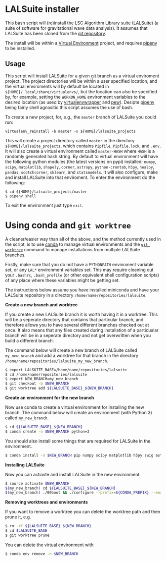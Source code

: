 # LALSuite installer

This bash script will (re)install the LSC Algorithm Library suite [(LALSuite)](https://wiki.ligo.org/DASWG/LALSuite)
(a suite of software for gravitational wave data analysis). It assumes that LALSuite has been
cloned from the [git repository](https://wiki.ligo.org/DASWG/LALSuite#Git_Repository).

The install will be within a [Virtual Environment](http://virtualenv.readthedocs.org/en/latest/index.html) project,
and requires [pipenv](https://docs.pipenv.org/index.html) to be installed.

## Usage

This script will install LALSuite for a given git branch as a virtual enviroment project. The project directories
will be within a user specified location, and the virtual enviroments will by default be located in 
`${HOME}/.local/share/virtualenvs/`, but the location can also be specified by, for example, setting the
`WORKON_HOME` environment variables to the desired location (as used by
[virtualenvwrapper](http://virtualenvwrapper.readthedocs.io/en/latest/) and [pew](https://github.com/berdario/pew)).
Desipte [pipenv](https://docs.pipenv.org/index.html) being fairly shell agnositic this script assumes the use of bash.

To create a new project, for, e.g., the `master` branch of LALSuite you could run:

    virtualenv_reinstall -b master -x ${HOME}/lalsuite_projects

This will create a project directory called `master` in the directory `${HOME}/lalsuite_projects`, which contains
`Pipfile`,  `Pipfile.lock`, and `.env`. It will also create a virtual environment called `master-HASH`
where `HASH` is a randomly generated hash string. By default to virtual environment will have the following python modules
(the latest versions on pypi)
installed: `numpy`, `scipy`, `matplotlib`, `shapely`, `corner`, `astropy`, `python-crontab`, `h5py`, `healpy`, `pandas`,
`scotchcorner`, `sklearn`, and `statsmodels`. It will also configure, make and install LALSuite into that enviroment.
To enter the environment do the following:

    $ cd ${HOME}/lalsuite_projects/master
    $ pipenv shell

To exit the environment just type `exit`.

# Using conda and `git worktree`

A cleaner/easier way than all of the above, and the method currently used in the script, is to use [conda](https://conda.io/docs/) to manage virtual
environments and the [`git worktree`](https://git-scm.com/docs/git-worktree) command to manage installations from multiple LALSuite branches.

Firstly, make sure that you do not have a `PYTHONPATH` envinoment variable set, or any `LAL*` environment variables set.
This may require cleaning out your `.bashrc`, `.bash_profile` (or other equivalent shell configuration scripts) of any place
where these variables might be getting set.

The instructions below assume you have installed miniconda and have your LALSuite repository in a directory `/home/name/repositories/lalsuite`.

**Create a new branch and worktree**

If you create a new LALSuite branch it is worth having it in a worktree. This will be a seperate directory that contains that
particular branch, and therefore allows you to have several different branches checked out at once. It also means that any
files created during installation of a particualar branch will be in a seperate directory and not get overwritten when you
build a different branch.

The command below will create a new branch of LALSuite called `my_new_branch` and add a worktree for that branch in the
directory `/home/name/repositories/lalsuite_my_new_branch`.

```bash
$ export LALSUITE_BASE=/home/name/repositories/lalsuite
$ cd /home/name/repositories/lalsuite
$ export NEW_BRANCH=my_new_branch
$ git checkout -b $NEW_BRANCH
$ git worktree add ${LALSUITE_BASE}_${NEW_BRANCH}
```

**Create an environment for the new branch**

Now use conda to create a virtual environment for installing the new branch. The command below will create an environment
(with Python 3) called `my_new_branch`.

```bash
$ cd ${LALSUITE_BASE}_${NEW_BRANCH}
$ conda create -n $NEW_BRANCH python=3
```

You should also install some things that are required for LALSuite in the environment.

```bash
$ conda install -n $NEW_BRANCH pip numpy scipy matplotlib h5py swig astropy
```

**Installing LALSuite**

Now you can actiavte and install LALSuite in the new environment.

```bash
$ source activate $NEW_BRANCH
$(my_new_branch) cd ${LALSUITE_BASE}_${NEW_BRANCH}
$(my_new_branch) ./00boot && ./configure --prefix=${CONDA_PREFIX} --enable-swig-python && make install -j3
```

**Removing worktrees and environments**

If you want to remove a worktree you can delete the worktree path and then prune it, e.g.

```bash
$ rm -rf ${LALSUITE_BASE}_${NEW_BRANCH}
$ cd $LALSUITE_BASE
$ git worktree prune
```

You can delete the virtual environment with

```bash
$ conda env remove -n $NEW_BRANCH
```
